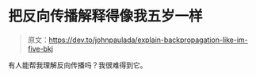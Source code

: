 # 把反向传播解释得像我五岁一样

> 原文：<https://dev.to/johnpaulada/explain-backpropagation-like-im-five-bkj>

有人能帮我理解反向传播吗？我很难得到它。
